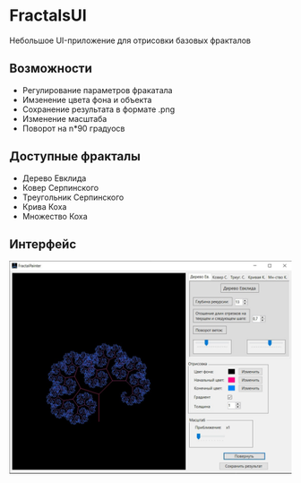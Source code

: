 # FractalsUI

Небольшое UI-приложение для отрисовки базовых фракталов

## Возможности

- Регулирование параметров фракатала
- Имзенение цвета фона и объекта
- Сохранение результата в формате .png
- Изменение масштаба
- Поворот на n*90 градуосв

## Доступные фракталы

- Дерево Евклида
- Ковер Серпинского
- Треугольник Серпинского
- Крива Коха
- Множество Коха

## Интерфейс

![Example](example.jpg)